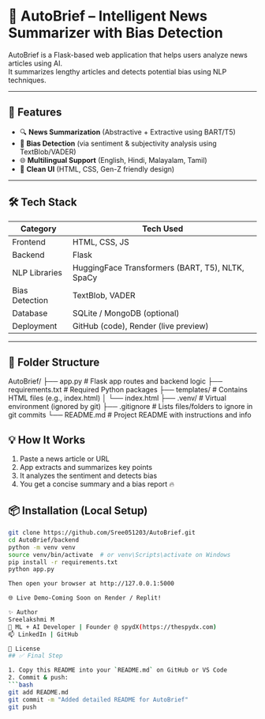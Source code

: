 # 🧠 AutoBrief – Intelligent News Summarizer with Bias Detection

AutoBrief is a Flask-based web application that helps users analyze news articles using AI.  
It summarizes lengthy articles and detects potential bias using NLP techniques.

---

## 🚀 Features

- 🔍 **News Summarization** (Abstractive + Extractive using BART/T5)
- 🧭 **Bias Detection** (via sentiment & subjectivity analysis using TextBlob/VADER)
- 🌐 **Multilingual Support** (English, Hindi, Malayalam, Tamil)
- 🎨 **Clean UI** (HTML, CSS, Gen-Z friendly design)

---

## 🛠️ Tech Stack

| Category       | Tech Used |
|----------------|-----------|
| Frontend       | HTML, CSS, JS |
| Backend        | Flask |
| NLP Libraries  | HuggingFace Transformers (BART, T5), NLTK, SpaCy |
| Bias Detection | TextBlob, VADER |
| Database       | SQLite / MongoDB (optional) |
| Deployment     | GitHub (code), Render (live preview) |

---

## 📂 Folder Structure
AutoBrief/
├── app.py                 # Flask app routes and backend logic
├── requirements.txt       # Required Python packages
├── templates/             # Contains HTML files (e.g., index.html)
│   └── index.html
├── .venv/                 # Virtual environment (ignored by git)
├── .gitignore             # Lists files/folders to ignore in git commits
└── README.md              # Project README with instructions and info

## 💡 How It Works

1. Paste a news article or URL
2. App extracts and summarizes key points
3. It analyzes the sentiment and detects bias
4. You get a concise summary and a bias report 🔥

## 📦 Installation (Local Setup)

```bash
git clone https://github.com/Sree051203/AutoBrief.git
cd AutoBrief/backend
python -m venv venv
source venv/bin/activate  # or venv\Scripts\activate on Windows
pip install -r requirements.txt
python app.py

Then open your browser at http://127.0.0.1:5000

🌐 Live Demo-Coming Soon on Render / Replit!

✨ Author
Sreelakshmi M
🚀 ML + AI Developer | Founder @ spydX(https://thespydx.com)
📫 LinkedIn | GitHub 

📜 License
## ✅ Final Step

1. Copy this README into your `README.md` on GitHub or VS Code
2. Commit & push:
```bash
git add README.md
git commit -m "Added detailed README for AutoBrief"
git push

